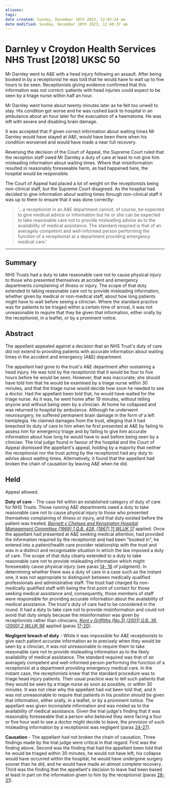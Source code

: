 ```yaml
---
aliases: 
tags: 
date created: Sunday, December 10th 2023, 12:02:24 am
date modified: Sunday, December 10th 2023, 12:40:37 am
---
```


# Darnley v Croydon Health Services NHS Trust [2018] UKSC 50

Mr Darnley went to A&E with a head injury following an assault. After being booked in by a receptionist he was told that he would have to wait up to five hours to be seen. Receptionists giving evidence confirmed that this information was not correct: patients with head injuries could expect to be seen by a triage nurse within half an hour.

Mr Darnley went home about twenty minutes later as he felt too unwell to stay. His condition got worse and he was rushed back to hospital in an ambulance about an hour later for the evacuation of a haematoma. He was left with severe and disabling brain damage.

It was accepted that if given correct information about waiting times Mr Darnley would have stayed at A&E, would have been there when his condition worsened and would have made a near full recovery.

Reversing the decision of the Court of Appeal, the Supreme Court ruled that the reception staff owed Mr Darnley a duty of care at least to not give him misleading information about waiting times. Where that misinformation resulted in reasonably foreseeable harm, as had happened here, the hospital would be responsible.

The Court of Appeal had placed a lot of weight on the receptionists being non-clinical staff, but the Supreme Court disagreed. As the hospital had decided to give information about waiting times through non-clinical staff it was up to them to ensure that it was done correctly:

> '…a receptionist in an A&E department cannot, of course, be expected to give medical advice or information but he or she can be expected to take reasonable care not to provide misleading advice as to the availability of medical assistance. The standard required is that of an averagely competent and well-informed person performing the function of a receptionist at a department providing emergency medical care.'

---

## Summary

NHS Trusts had a duty to take reasonable care not to cause physical injury to those who presented themselves at accident and emergency departments complaining of illness or injury. The scope of that duty extended to taking reasonable care not to provide misleading information, whether given by medical or non-medical staff, about how long patients might have to wait before seeing a clinician. Where the standard practice was for patients to be triaged within a certain time of arrival, it was not unreasonable to require that they be given that information, either orally by the receptionist, in a leaflet, or by a prominent notice.

## Abstract

The appellant appealed against a decision that an NHS Trust's duty of care did not extend to providing patients with accurate information about waiting times in the accident and emergency (A&E) department.

The appellant had gone to the trust's A&E department after sustaining a head injury. He was told by the receptionist that it would be four to five hours before he would be seen. However, that was inaccurate; she should have told him that he would be examined by a triage nurse within 30 minutes, and that the triage nurse would decide how soon he needed to see a doctor. Had the appellant been told that, he would have waited for the triage nurse. As it was, he went home after 19 minutes, without telling anyone and without being seen by a clinician. At home he collapsed and was returned to hospital by ambulance. Although he underwent neurosurgery, he suffered permanent brain damage in the form of a left hemiplegia. He claimed damages from the trust, alleging that it had breached its duty of care to him when he first presented at A&E by failing to assess him for emergency triage and by failing to give him accurate information about how long he would have to wait before being seen by a clinician. The trial judge found in favour of the hospital and the Court of Appeal dismissed the appellant's appeal, holding by a majority that neither the receptionist nor the trust acting by the receptionist had any duty to advise about waiting times. Alternatively, it found that the appellant had broken the chain of causation by leaving A&E when he did.

## Held

Appeal allowed.

**Duty of care** - The case fell within an established category of duty of care for NHS Trusts. Those running A&E departments owed a duty to take reasonable care not to cause physical injury to those who presented themselves complaining of illness or injury, and that duty existed before the patient was treated, _[Barnett v Chelsea and Kensington Hospital Management Committee [1969] 1 Q.B. 428, [1967] 11 WLUK 17](https://uk.westlaw.com/Document/I6FA012F0E42711DA8FC2A0F0355337E9/View/FullText.html?originationContext=document&transitionType=DocumentItem&ppcid=b5615e2165cb4eb8b68fc5f3d3fed041&contextData=(sc.DocLink))_ applied. Once the appellant had presented at A&E seeking medical attention, had provided the information required by the receptionist and had been "booked in", he entered into a patient/health care provider relationship with the trust and was in a distinct and recognisable situation in which the law imposed a duty of care. The scope of that duty clearly extended to a duty to take reasonable care not to provide misleading information which might foreseeably cause physical injury (see paras [14- 16](javascript:void(0); "View judgment paragraphs") of judgment). In determining whether there was a duty of care in a case such as the instant one, it was not appropriate to distinguish between medically qualified professionals and administrative staff. The trust had charged its non-medically qualified staff with being the first point of contact for those seeking medical assistance and, consequently, those members of staff were responsible for providing accurate information about the availability of medical assistance. The trust's duty of care had to be considered in the round. It had a duty to take care not to provide misinformation and could not avoid that duty simply because the misinformation was given by receptionists rather than clinicians, _[Kent v Griffiths (No.3) [2001] Q.B. 36, [2000] 2 WLUK 96](https://uk.westlaw.com/Document/ID36FADE0E42711DA8FC2A0F0355337E9/View/FullText.html?originationContext=document&transitionType=DocumentItem&ppcid=b5615e2165cb4eb8b68fc5f3d3fed041&contextData=(sc.DocLink))_ applied (paras [17-20](javascript:void(0); "View judgment paragraphs")).

**Negligent breach of duty** - While it was impossible for A&E receptionists to give each patient accurate information as to precisely when they would be seen by a clinician, it was not unreasonable to require them to take reasonable care not to provide misleading information as to the likely availability of medical assistance. The standard required was that of an averagely competent and well-informed person performing the function of a receptionist at a department providing emergency medical care. In the instant case, the receptionists knew that the standard procedure was to triage head injury patients. Their usual practice was to tell such patients that they would be seen by a triage nurse as soon as possible, or within 30 minutes. It was not clear why the appellant had not been told that, and it was not unreasonable to require that patients in his position should be given that information, either orally, in a leaflet, or by a prominent notice. The appellant was given incomplete information and was misled as to the availability of medical assistance. Given the trial judge's finding that it was reasonably foreseeable that a person who believed they were facing a four or five hour wait to see a doctor might decide to leave, the provision of such misleading information by a receptionist was negligent (paras [24-27](javascript:void(0); "View judgment paragraphs")).

**Causation** - The appellant had not broken the chain of causation. Three findings made by the trial judge were critical in that regard. First was the finding above. Second was the finding that had the appellant been told that he would be triaged within 30 minutes, he would not have left, his collapse would have occurred within the hospital, he would have undergone surgery sooner than he did, and he would have made an almost complete recovery. Third was the finding that the appellant's decision to leave had been based at least in part on the information given to him by the receptionist (paras [28-31](javascript:void(0); "View judgment paragraphs")).
